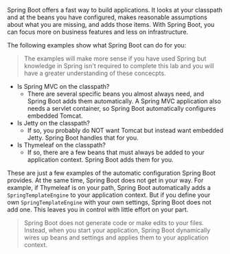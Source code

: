 Spring Boot offers a fast way to build applications. It looks at your classpath and at the beans you have configured, makes reasonable assumptions about what you are missing, and adds those items. With Spring Boot, you can focus more on business features and less on infrastructure.

The following examples show what Spring Boot can do for you: 
> The examples will make more sense if you have used Spring but knowledge in Spring isn't required to complete this lab and you will have a greater understanding of these concecpts.
*   Is Spring MVC on the classpath? 
    * There are several specific beans you almost always need, and Spring Boot adds them automatically. A Spring MVC application also needs a servlet container, so Spring Boot automatically configures embedded Tomcat.
*   Is Jetty on the classpath? 
    * If so, you probably do NOT want Tomcat but instead want embedded Jetty. Spring Boot handles that for you.
*   Is Thymeleaf on the classpath? 
    * If so, there are a few beans that must always be added to your application context. Spring Boot adds them for you.

These are just a few examples of the automatic configuration Spring Boot provides. At the same time, Spring Boot does not get in your way. For example, if Thymeleaf is on your path, Spring Boot automatically adds a `SpringTemplateEngine` to your application context. But if you define your own `SpringTemplateEngine` with your own settings, Spring Boot does not add one. This leaves you in control with little effort on your part.

> Spring Boot does not generate code or make edits to your files. Instead, when you start your application, Spring Boot dynamically wires up beans and settings and applies them to your application context.